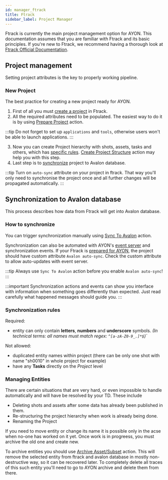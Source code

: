 ```yaml
---
id: manager_ftrack
title: Ftrack
sidebar_label: Project Manager
---
```


Ftrack is currently the main project management option for AYON. This documentation assumes that you are familiar with Ftrack and its basic principles. If you're new to Ftrack, we recommend having a thorough look at [Ftrack Official Documentation](https://help.ftrack.com/en/).

## Project management
Setting project attributes is the key to properly working pipeline.

### New Project
The best practice for creating a new project ready for AYON.
1. First of all you must [create a project](http://ftrack.rtd.ftrack.com/en/stable/using/managing_projects/creating_a_new_project.html) in Ftrack.
2. All the required attributes need to be populated. The easiest way to do it is by using [Prepare Project](manager_ftrack_actions.md#prepare-project) action.

:::tip
Do not forget to set up `applications` and `tools`, otherwise users won't be able to launch applications.
:::

3. Now you can create Project hierarchy with shots, assets, tasks and others, which has [specific rules](#synchronization-rules). [Create Project Structure](manager_ftrack_actions.md#create-project-structure) action may help you with this step.
4. Last step is to [synchronize](#synchronization-to-avalon-database) project to Avalon database.

:::tip
Turn on `auto-sync` attribute on your project in ftrack. That way you'll only need to synchronise the project once and all further changes will be propagated automatically.
:::

## Synchronization to Avalon database
This process describes how data from Ftrack will get into Avalon database.

### How to synchronize
You can trigger synchronization manually using [Sync To Avalon](manager_ftrack_actions.md#sync-to-avalon) action.

Synchronization can also be automated with AYON's [event server](#event-server) and synchronization events. If your Ftrack is [prepared for AYON](module_ftrack.md#prepare-ftrack-for-ayon), the project should have custom attribute `Avalon auto-sync`. Check the custom attribute to allow auto-updates with event server.

:::tip
Always use `Sync To Avalon` action before you enable `Avalon auto-sync`!
:::

:::important
Synchronization actions and events can show you interface with information when something goes differently than expected. Just read carefully what happened messages should guide you.
:::

### Synchronization rules
Required:
- entity can only contain **letters**, **numbers** and **underscore** symbols.  *(In technical terms: all names must match regex: `^[a-zA-Z0-9_.]*$`)`*

Not allowed:
- duplicated entity names within project (there can be only one shot with name "sh0010" in whole project for example)
- have any **Tasks** directly on the *Project* level

### Managing Entities

There are certain situations that are very hard, or even impossible to handle automatically and will have be resolved by your TD. These include

- Deleting shots and assets after some data has already been published in them.
- Re-structuring the project hierarchy when work is already being done.
- Renaming the Project

If you need to move entity or change its name it is possible only in the acse when no-one has worked on it yet. Once work is in progreess, you must archive the old one and create new.

To archive entities you should use [Archive Asset/Subset](manager_ftrack_actions.md#delete-asset/subset) action. This will remove the selected entity from ftrack and avalon database in mostly non-destructive way, so it can be recovered later. To completely delete all traces of this such entity you'll need to go to AYON archive and delete them from there.

